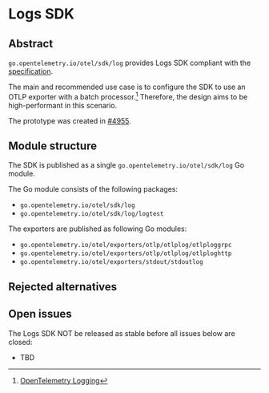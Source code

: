 # Logs SDK

## Abstract

`go.opentelemetry.io/otel/sdk/log` provides Logs SDK compliant with the
[specification](https://opentelemetry.io/docs/specs/otel/logs/sdk/).

The main and recommended use case is to configure the SDK to use an OTLP
exporter with a batch processor.[^1] Therefore, the design aims to be
high-performant in this scenario.

The prototype was created in
[#4955](https://github.com/open-telemetry/opentelemetry-go/pull/4955).

## Module structure

The SDK is published as a single `go.opentelemetry.io/otel/sdk/log` Go module.

The Go module consists of the following packages:

- `go.opentelemetry.io/otel/sdk/log`
- `go.opentelemetry.io/otel/sdk/log/logtest`

The exporters are published as following Go modules:

- `go.opentelemetry.io/otel/exporters/otlp/otlplog/otlploggrpc`
- `go.opentelemetry.io/otel/exporters/otlp/otlplog/otlploghttp`
- `go.opentelemetry.io/otel/exporters/stdout/stdoutlog`

## Rejected alternatives

## Open issues

The Logs SDK NOT be released as stable before all issues below are closed:

- TBD

[^1]: [OpenTelemetry Logging](https://opentelemetry.io/docs/specs/otel/logs)
